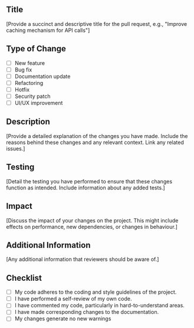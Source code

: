 ## Title

[Provide a succinct and descriptive title for the pull request, e.g., "Improve caching mechanism for API calls"]

## Type of Change

- [ ] New feature
- [ ] Bug fix
- [ ] Documentation update
- [ ] Refactoring
- [ ] Hotfix
- [ ] Security patch
- [ ] UI/UX improvement

## Description

[Provide a detailed explanation of the changes you have made. Include the reasons behind these changes and any relevant context. Link any related issues.]

## Testing

[Detail the testing you have performed to ensure that these changes function as intended. Include information about any added tests.]

## Impact

[Discuss the impact of your changes on the project. This might include effects on performance, new dependencies, or changes in behaviour.]

## Additional Information

[Any additional information that reviewers should be aware of.]

## Checklist

- [ ] My code adheres to the coding and style guidelines of the project.
- [ ] I have performed a self-review of my own code.
- [ ] I have commented my code, particularly in hard-to-understand areas.
- [ ] I have made corresponding changes to the documentation.
- [ ] My changes generate no new warnings
